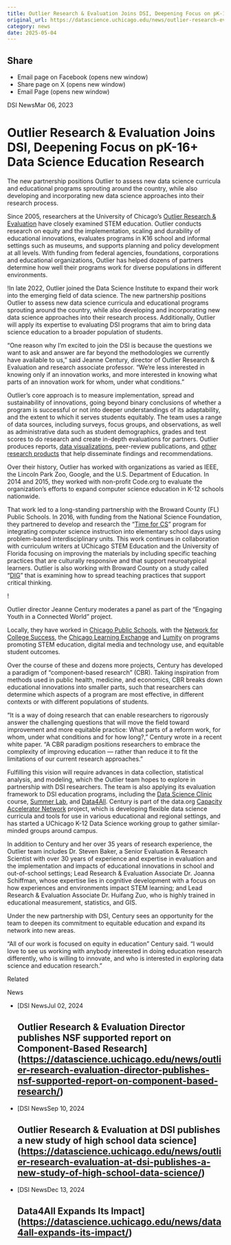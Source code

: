 ```yaml
---
title: Outlier Research & Evaluation Joins DSI, Deepening Focus on pK-16+ Data Science Education Research – DSI
original_url: https://datascience.uchicago.edu/news/outlier-research-evaluation-joins-dsi-deepening-focus-on-pk-16-data-science-education-research
category: news
date: 2025-05-04
---
```


## Share

* Email page on Facebook (opens new window)
* Share page on X (opens new window)
* Email Page (opens new window)

<!-- Table-like structure detected -->

DSI NewsMar 06, 2023

# Outlier Research & Evaluation Joins DSI, Deepening Focus on pK-16+ Data Science Education Research

The new partnership positions Outlier to assess new data science curricula and educational programs sprouting around the country, while also developing and incorporating new data science approaches into their research process.

Since 2005, researchers at the University of Chicago’s [Outlier Research & Evaluation](https://outlier.uchicago.edu/) have closely examined STEM education. Outlier conducts research on equity and the implementation, scaling and durability of educational innovations, evaluates programs in K16 school and informal settings such as museums, and supports planning and policy development at all levels. With funding from federal agencies, foundations, corporations and educational organizations, Outlier has helped dozens of partners determine how well their programs work for diverse populations in different environments.

!In late 2022, Outlier joined the Data Science Institute to expand their work into the emerging field of data science. The new partnership positions Outlier to assess new data science curricula and educational programs sprouting around the country, while also developing and incorporating new data science approaches into their research process. Additionally, Outlier will apply its expertise to evaluating DSI programs that aim to bring data science education to a broader population of students.

“One reason why I’m excited to join the DSI is because the questions we want to ask and answer are far beyond the methodologies we currently have available to us,” said Jeanne Century, director of Outlier Research & Evaluation and research associate professor. “We’re less interested in knowing only if an innovation works, and more interested in knowing what parts of an innovation work for whom, under what conditions.”

Outlier’s core approach is to measure implementation, spread and sustainability of innovations, going beyond binary conclusions of whether a program is successful or not into deeper understandings of its adaptability, and the extent to which it serves students equitably. The team uses a range of data sources, including surveys, focus groups, and observations, as well as administrative data such as student demographics, grades and test scores to do research and create in-depth evaluations for partners. Outlier produces reports, [data visualizations](https://outlier.uchicago.edu/evaluation_codeorg/visualizations/codeorg/), peer-review publications, and [other research products](https://outlier.uchicago.edu/outlier/resources/data_visualization/) that help disseminate findings and recommendations.

Over their history, Outlier has worked with organizations as varied as IEEE, the Lincoln Park Zoo, Google, and the U.S. Department of Education. In 2014 and 2015, they worked with non-profit Code.org to evaluate the organization’s efforts to expand computer science education in K-12 schools nationwide.

That work led to a long-standing partnership with the Broward County (FL) Public Schools. In 2016, with funding from the National Science Foundation, they partnered to develop and research the “[Time for CS](https://outlier.uchicago.edu/TimeforCS/)” program for integrating computer science instruction into elementary school days using problem-based interdisciplinary units. This work continues in collaboration with curriculum writers at UChicago STEM Education and the University of Florida focusing on improving the materials by including specific teaching practices that are culturally responsive and that support neuroatypical learners. Outlier is also working with Broward County on a study called “[DIG](https://outlier.uchicago.edu/readytochange/)” that is examining how to spread teaching practices that support critical thinking.

!

Outlier director Jeanne Century moderates a panel as part of the “Engaging Youth in a Connected World” project.

Locally, they have worked in [Chicago Public Schools](https://www.cps.edu/), with the [Network for College Success](https://ncs.uchicago.edu/), the [Chicago Learning Exchange](https://chicagolx.org/) and [Lumity](https://lumity.org) on programs promoting STEM education, digital media and technology use, and equitable student outcomes.

Over the course of these and dozens more projects, Century has developed a paradigm of “component-based research” (CBR). Taking inspiration from methods used in public health, medicine, and economics, CBR breaks down educational innovations into smaller parts, such that researchers can determine which aspects of a program are most effective, in different contexts or with different populations of students.

“It is a way of doing research that can enable researchers to rigorously answer the challenging questions that will move the field toward improvement and more equitable practice: What parts of a reform work, for whom, under what conditions and for how long?,” Century wrote in a recent white paper. “A CBR paradigm positions researchers to embrace the complexity of improving education — rather than reduce it to fit the limitations of our current research approaches.”

Fulfilling this vision will require advances in data collection, statistical analysis, and modeling, which the Outlier team hopes to explore in partnership with DSI researchers. The team is also applying its evaluation framework to DSI education programs, including the [Data Science Clinic](https://datascience.uchicago.edu/data-science-clinic/) course, [Summer Lab](https://datascience.uchicago.edu/engage/summerlab/), and [Data4All](https://datascience.uchicago.edu/engage/data4all/). Century is part of the data.org [Capacity Accelerator Network](https://datascience.uchicago.edu/news/dsi-part-of-46m-grant-to-dataorg-capacity-accelerator-network/) project, which is developing flexible data science curricula and tools for use in various educational and regional settings, and has started a UChicago K-12 Data Science working group to gather similar-minded groups around campus.

In addition to Century and her over 35 years of research experience, the Outlier team includes Dr. Steven Baker, a Senior Evaluation & Research Scientist with over 30 years of experience and expertise in evaluation and the implementation and impacts of educational innovations in school and out-of-school settings; Lead Research & Evaluation Associate Dr. Joanna Schiffman, whose expertise lies in cognitive development with a focus on how experiences and environments impact STEM learning; and Lead Research & Evaluation Associate Dr. Huifang Zuo, who is highly trained in educational measurement, statistics, and GIS.

Under the new partnership with DSI, Century sees an opportunity for the team to deepen its commitment to equitable education and expand its network into new areas.

“All of our work is focused on equity in education” Century said. “I would love to see us working with anybody interested in doing education research differently, who is willing to innovate, and who is interested in exploring data science and education research.”

Related

News

* [DSI NewsJul 02, 2024

  ## Outlier Research & Evaluation Director publishes NSF supported report on Component-Based Research](https://datascience.uchicago.edu/news/outlier-research-evaluation-director-publishes-nsf-supported-report-on-component-based-research/)
* [DSI NewsSep 10, 2024

  ## Outlier Research & Evaluation at DSI publishes a new study of high school data science](https://datascience.uchicago.edu/news/outlier-research-evaluation-at-dsi-publishes-a-new-study-of-high-school-data-science/)
* [DSI NewsDec 13, 2024

  ## Data4All Expands Its Impact](https://datascience.uchicago.edu/news/data4all-expands-its-impact/)